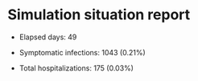 # Simulation situation report

* Elapsed days: 49

* Symptomatic infections: 1043 (0.21%)

* Total hospitalizations: 175 (0.03%)

